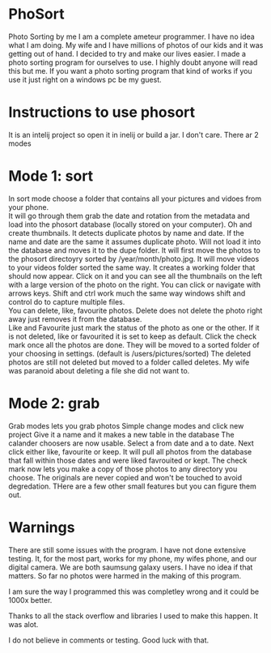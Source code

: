 # PhoSort
Photo Sorting by me
I am a complete ameteur programmer.  I have no idea what I am doing.  My wife and I have millions of photos of our kids and it was getting out of hand.  I decided to try and make our lives easier.  I made a photo sorting program for ourselves to use.  I highly doubt anyone will read this but me.  If you want a photo sorting program that kind of works if you use it just right on a windows pc be my guest.

# Instructions to use phosort
It is an intelij project so open it in inelij or build a jar.  I don't care.
There ar 2 modes
# Mode 1: sort
In sort mode choose a folder that contains all your pictures and vidoes from your phone.  
It will go through them grab the date and rotation from the metadata and load into the phosort database (locally stored on your computer).  Oh and create thumbnails.  It detects duplicate photos by name and date.  If the name and date are the same it assumes duplicate photo.  Will not load it into the database and moves it to the dupe folder.
It will first move the photos to the phosort directoyry sorted by /year/month/photo.jpg.  It will move videos to your videos folder sorted the same way.
It creates a working folder that should now appear.  Click on it and you can see all the thumbnails on the left with a large version of the photo on the right.
You can click or navigate with arrows keys.  Shift and ctrl work much the same way windows shift and control do to capture multiple files.  
You can delete, like, favourite photos. 
Delete does not delete the photo right away just removes it from the database.  
Like and Favourite just mark the status of the photo as one or the other.  If it is not deleted, like or favourited it is set to keep as default.
Click the check mark once all the photos are done.  They will be moved to a sorted folder of your choosing in settings.  (default is /users/pictures/sorted)
The deleted photos are still not deleted but moved to a folder called deletes.  My wife was paranoid about deleting a file she did not want to.  

# Mode 2: grab
Grab modes lets you grab photos
Simple change modes and click new project
Give it a name and it makes a new table in the database
The calander choosers are now usable.  Select a from date and a to date.  Next click either like, favourite or keep.  It will pull all photos from the database that fall within those dates and were liked favrouited or kept.  The check mark now lets you make a copy of those photos to any directory you choose.  The originals are never copied and won't be touched to avoid degredation.  THere are a few other small features but you can figure them out.

# Warnings
There are still some issues with the program.  I have not done extensive testing.  It, for the most part, works for my phone, my wifes phone, and our digital camera.  We are both saumsung galaxy users.  I have no idea if that matters.
So far no photos were harmed in the making of this program.

I am sure the way I programmed this was completley wrong and it could be 1000x better.  

Thanks to all the stack overflow and libraries I used to make this happen.  It was alot.

I do not believe in comments or testing.  Good luck with that.

